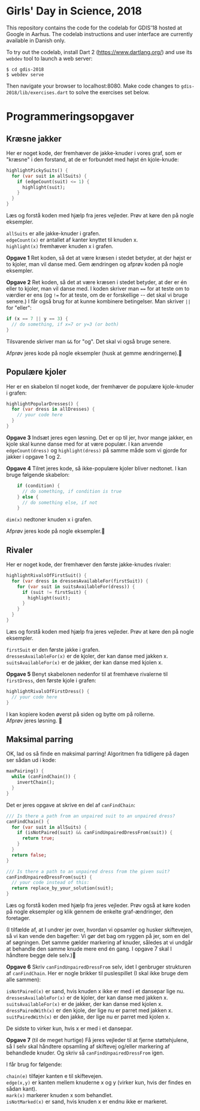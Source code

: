 # Girls' Day in Science, 2018

This repository contains the code for the codelab for GDIS'18 hosted at Google
in Aarhus. The codelab instructions and user interface are currently available
in Danish only.

To try out the codelab, install Dart 2 (https://www.dartlang.org/) and use its
`webdev` tool to launch a web server:
```
$ cd gdis-2018
$ webdev serve
```
Then navigate your browser to localhost:8080. Make code changes to
`gdis-2018/lib/exercises.dart` to solve the exercises set below.

# Programmeringsopgaver

## Kræsne jakker

Her er noget kode, der fremhæver de jakke-knuder i vores graf, som er "kræsne"
i den forstand, at de er forbundet med højst én kjole-knude:

```dart
highlightPickySuits() {
  for (var suit in allSuits) {
    if (edgeCount(suit) <= 1) {
      highlight(suit);
    }
  }
}
```

Læs og forstå koden med hjælp fra jeres vejleder. Prøv at køre den på nogle
eksempler.

`allSuits` er alle jakke-knuder i grafen.  
`edgeCount(x)` er antallet af kanter knyttet til knuden x.  
`highlight(x)` fremhæver knuden x i grafen.  

**Opgave 1** Ret koden, så det at være kræsen i stedet betyder, at der højst er
to kjoler, man vil danse med. Gem ændringen og afprøv koden på nogle eksempler.

**Opgave 2** Ret koden, så det at være kræsen i stedet betyder, at der er én
eller to kjoler, man vil danse med. I koden skriver man `==` for at teste om to
værdier er ens (og `!=` for at teste, om de er forskellige -- det skal vi bruge
senere.) I får også brug for at kunne kombinere betingelser. Man skriver `||`
for "eller":

```dart
if (x == 7 || y == 3) {
  // do something, if x=7 or y=3 (or both)
}
```
Tilsvarende skriver man `&&` for "og". Det skal vi også bruge senere.

Afprøv jeres kode på nogle eksempler (husk at gemme ændringerne).

## Populære kjoler
Her er en skabelon til noget kode, der fremhæver de populære kjole-knuder i grafen:

```dart
highlightPopularDresses() {
  for (var dress in allDresses) {
    // your code here
  }
}
```

**Opgave 3** Indsæt jeres egen løsning. Det er op til jer, hvor mange jakker, en
kjole skal kunne danse med for at være populær. I kan anvende `edgeCount(dress)`
og `highlight(dress)` på samme måde som vi gjorde for jakker i opgave 1 og 2.

**Opgave 4** Tilret jeres kode, så ikke-populære kjoler bliver nedtonet. I kan
bruge følgende skabelon:

```dart
    if (condition) {
      // do something, if condition is true
    } else {
      // do something else, if not
    }
```
`dim(x)` nedtoner knuden x i grafen.

Afprøv jeres kode på nogle eksempler.

## Rivaler
Her er noget kode, der fremhæver den første jakke-knudes rivaler:

```dart
highlightRivalsOfFirstSuit() {
  for (var dress in dressesAvailableFor(firstSuit)) {
    for (var suit in suitsAvailableFor(dress)) {
      if (suit != firstSuit) {
        highlight(suit);
      }
    }
  }
}
```
Læs og forstå koden med hjælp fra jeres vejleder. Prøv at køre den på nogle
eksempler.

`firstSuit` er den første jakke i grafen.  
`dressesAvailableFor(x)` er de kjoler, der kan danse med jakken x.  
`suitsAvailableFor(x)` er de jakker, der kan danse med kjolen x.  

**Opgave 5** Benyt skabelonen nedenfor til at fremhæve rivalerne til
`firstDress`, den første kjole i grafen:

```dart
highlightRivalsOfFirstDress() {
  // your code here
}
```
I kan kopiere koden øverst på siden og bytte om på rollerne.  
Afprøv jeres løsning.

## Maksimal parring

OK, lad os så finde en maksimal parring! Algoritmen fra tidligere på dagen ser
sådan ud i kode:

```dart
maxPairing() {
  while (canFindChain()) {
    invertChain();
  }
}
```
Det er jeres opgave at skrive en del af `canFindChain`:

```dart
/// Is there a path from an unpaired suit to an unpaired dress?
canFindChain() {
  for (var suit in allSuits) {
    if (isNotPaired(suit) && canFindUnpairedDressFrom(suit)) {
      return true;
    }
  }
  return false;
}

/// Is there a path to an unpaired dress from the given suit?
canFindUnpairedDressFrom(suit) {
  // your code instead of this:
  return replace_by_your_solution(suit);
}
```
Læs og forstå koden med hjælp fra jeres vejleder. Prøv også at køre koden på
nogle eksempler og klik gennem de enkelte graf-ændringer, den foretager.

(I tilfælde af, at I undrer jer over, hvordan vi opsamler og husker skiftevejen,
så vi kan vende den bagefter: Vi gør det bag om ryggen på jer, som en del af
søgningen. Det samme gælder markering af knuder, således at vi undgår at
behandle den samme knude mere end én gang. I opgave 7 skal I håndtere begge dele
selv.)

**Opgave 6** Skriv `canFindUnpairedDressFrom` selv, idet I genbruger strukturen
af `canFindChain`. Her er nogle brikker til puslespillet (I skal ikke bruge dem
alle sammen):

`isNotPaired(x)` er sand, hvis knuden x ikke er med i et dansepar lige nu.  
`dressesAvailableFor(x)` er de kjoler, der kan danse med jakken x.  
`suitsAvailableFor(x)` er de jakker, der kan danse med kjolen x.  
`dressPairedWith(x)` er den kjole, der lige nu er parret med jakken x.  
`suitPairedWith(x)` er den jakke, der lige nu er parret med kjolen x.

De sidste to virker kun, hvis x er med i et dansepar.

**Opgave 7** (til de meget hurtige) Få jeres vejleder til at fjerne
støttehjulene, så I selv skal håndtere opsamling af skiftevej og/eller markering
af behandlede knuder. Og skriv så `canFindUnpairedDressFrom` igen.

I får brug for følgende:

`chain(e)` tilføjer kanten e til skiftevejen.  
`edge(x,y)` er kanten mellem knuderne x og y (virker kun, hvis der findes en
sådan kant).  
`mark(x)` markerer knuden x som behandlet.  
`isNotMarked(x)` er sand, hvis knuden x er endnu ikke er markeret.  
